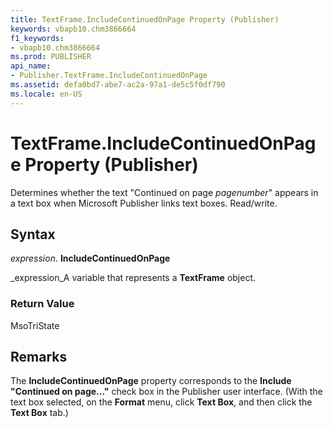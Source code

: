 ```yaml
---
title: TextFrame.IncludeContinuedOnPage Property (Publisher)
keywords: vbapb10.chm3866664
f1_keywords:
- vbapb10.chm3866664
ms.prod: PUBLISHER
api_name:
- Publisher.TextFrame.IncludeContinuedOnPage
ms.assetid: defa0bd7-abe7-ac2a-97a1-de5c5f0df790
ms.locale: en-US
---
```



# TextFrame.IncludeContinuedOnPage Property (Publisher)

Determines whether the text "Continued on page  _pagenumber_" appears in a text box when Microsoft Publisher links text boxes. Read/write.


## Syntax

 _expression_. **IncludeContinuedOnPage**

 _expression_A variable that represents a  **TextFrame** object.


### Return Value

MsoTriState


## Remarks

The  **IncludeContinuedOnPage** property corresponds to the **Include "Continued on page..."** check box in the Publisher user interface. (With the text box selected, on the **Format** menu, click **Text Box**, and then click the  **Text Box** tab.)


